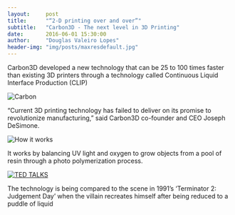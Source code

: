 ```yaml
---
layout:     post
title:      "“2-D printing over and over”"
subtitle:   "Carbon3D - The next level in 3D Printing"
date:       2016-06-01 15:30:00
author:     "Douglas Valeiro Lopes"
header-img: "img/posts/maxresdefault.jpg"
---
```


  Carbon3D developed a new technology that can be 25 to 100 times faster than existing 3D printers through a technology called Continuous Liquid Interface Production (CLIP)
  
  ![Carbon](https://github.com/douglasvlopes/douglasvlopes.github.io/blob/master/img/posts/carbon3d.jpg)
  
 “Current 3D printing technology has failed to deliver on its promise to revolutionize manufacturing,” said Carbon3D co-founder and CEO Joseph DeSimone. 

 ![How it works](https://github.com/douglasvlopes/douglasvlopes.github.io/blob/master/img/posts/interface.png)

  It works by balancing UV light and oxygen to grow objects from a pool of resin through a photo polymerization process.
  
 [![TED TALKS](https://github.com/douglasvlopes/douglasvlopes.github.io/blob/master/img/posts/bla.jpg)](https://www.youtube.com/watch?v=ihR9SX7dgRo "TED TALKS - Click to Watch!")
  
  The technology is being compared to the scene in 1991’s ‘Terminator 2: Judgement Day’ when the villain recreates himself after being reduced to a puddle of liquid
